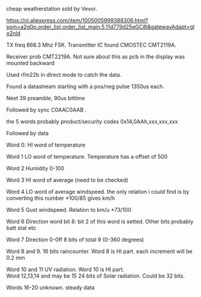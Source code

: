 cheap weatherstation sold by Vevor. 

https://nl.aliexpress.com/item/1005005999388306.html?spm=a2g0o.order_list.order_list_main.5.11d779d25eGC8l&gatewayAdapt=glo2nld

TX freq 868.3 Mhz  FSK. Transmitter IC found CMOSTEC CMT2119A. 

Receiver prob CMT2219A. Not sure about this as pcb in the display was mounted backward

Used rfm22b in direct mode to catch the data.

Found a datastream starting with a pos/neg pulse 1350us each.

Next 39 preamble, 90us bittime

Followed by sync C0AAC0AAB .

the 5 words probably product/security codes 0x14,0AAh,xxx,xxx,xxx

Followed by data

Word 0: HI word of temperature

Word 1 LO word of temperature. Temperature has a offset of 500

Word 2 Humidity 0-100

Word 3 HI word of average (need to be checked)

Word 4 LO word of average windspeed. the only relation i could find is by converting this number *100/85 gives km/h

Word 5 Gust windspeed. Relation to km/u  *73/100

Word 6 Direction word bit 8: bit 2 of this word is setted.  Other bits probably  batt stat etc

Word 7 Direction 0-0ff  8 bits of total 9 (0-360 degrees)

Word 8 and 9.  16 bits raincounter. Word 8 is HI part.  each increment will be 0.2 mm

Word 10 and 11  UV radiation.  Word 10 is HI part.  
Word 12,13,14 and may be 15  24 bits of Solar radiation. Could be 32 bits. 

Words 16-20 unknown. steady data

